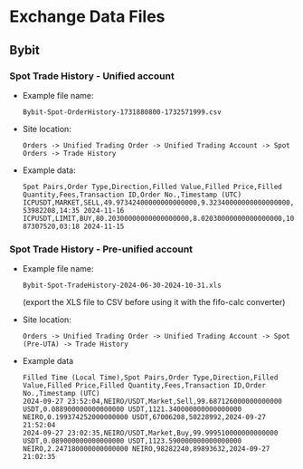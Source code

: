 # Exchange Data Files

## Bybit

### Spot Trade History - Unified account

- Example file name:

  `Bybit-Spot-OrderHistory-1731880800-1732571999.csv`

- Site location:

  `Orders -> Unified Trading Order -> Unified Trading Account -> Spot Orders -> Trade History`

- Example data:

  ```
  Spot Pairs,Order Type,Direction,Filled Value,Filled Price,Filled Quantity,Fees,Transaction ID,Order No.,Timestamp (UTC)
  ICPUSDT,MARKET,SELL,49.97342400000000000000,9.32340000000000000000,5.36000000000000000000,0.04997342400000000000,2200000000355489633, 53982208,14:35 2024-11-16
  ICPUSDT,LIMIT,BUY,80.20300000000000000000,8.02030000000000000000,10.00000000000000000000,0.01000000000000000000,2200000000351556764, 87307520,03:18 2024-11-15
  ```

### Spot Trade History - Pre-unified account

- Example file name:

  `Bybit-Spot-TradeHistory-2024-06-30-2024-10-31.xls`

  (export the XLS file to CSV before using it with the fifo-calc converter)

- Site location:

  `Orders -> Unified Trading Order -> Unified Trading Account -> Spot (Pre-UTA) -> Trade History`

- Example data
  ```
  Filled Time (Local Time),Spot Pairs,Order Type,Direction,Filled Value,Filled Price,Filled Quantity,Fees,Transaction ID,Order No.,Timestamp (UTC)
  2024-09-27 23:52:04,NEIRO/USDT,Market,Sell,99.687126000000000000 USDT,0.088900000000000000 USDT,1121.340000000000000000 NEIRO,0.199374252000000000 USDT,67006208,50228992,2024-09-27 21:52:04
  2024-09-27 23:02:35,NEIRO/USDT,Market,Buy,99.999510000000000000 USDT,0.089000000000000000 USDT,1123.590000000000000000 NEIRO,2.247180000000000000 NEIRO,98282240,89893632,2024-09-27 21:02:35
  ```
